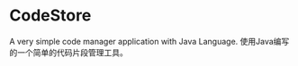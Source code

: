 CodeStore
=========

A very simple code manager application with Java Language.
使用Java编写的一个简单的代码片段管理工具。
